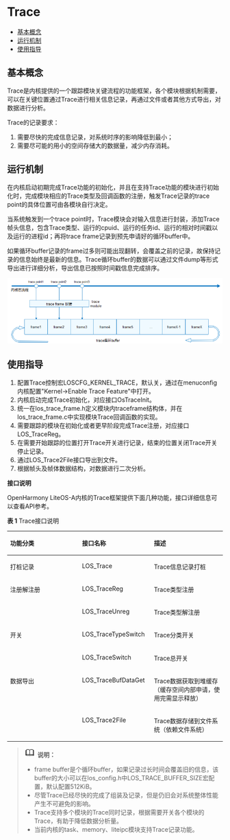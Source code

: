 # Trace<a name="ZH-CN_TOPIC_0000001123695263"></a>

-   [基本概念](#section531482192018)
-   [运行机制](#section5125124532010)
-   [使用指导](#section1381714413216)

## 基本概念<a name="section531482192018"></a>

Trace是内核提供的一个跟踪模块关键流程的功能框架，各个模块根据机制需要，可以在关键位置通过Trace进行相关信息记录，再通过文件或者其他方式导出，对数据进行分析。

Trace的记录要求：

1.  需要尽快的完成信息记录，对系统时序的影响降低到最小；
2.  需要尽可能的用小的空间存储大的数据量，减少内存消耗。

## 运行机制<a name="section5125124532010"></a>

在内核启动初期完成Trace功能的初始化，并且在支持Trace功能的模块进行初始化时，完成模块相应的Trace类型及回调函数的注册，触发Trace记录的trace point的具体位置可由各模块自行决定。

当系统触发到一个trace point时，Trace模块会对输入信息进行封装，添加Trace帧头信息，包含Trace类型、运行的cpuid、运行的任务id、运行的相对时间戳以及运行的进程id；再将trace frame记录到预先申请好的循环buffer中。

如果循环buffer记录的frame过多则可能出现翻转，会覆盖之前的记录，故保持记录的信息始终是最新的信息。Trace循环buffer的数据可以通过文件dump等形式导出进行详细分析，导出信息已按照时间戳信息完成排序。

![](figure/zh-cn_image_0000001127390512.png)

## 使用指导<a name="section1381714413216"></a>

1.  配置Trace控制宏LOSCFG\_KERNEL\_TRACE，默认关，通过在menuconfig内核配置"Kernel-\>Enable Trace Feature"中打开。
2.  内核启动完成Trace初始化，对应接口OsTraceInit。
3.  统一在los\_trace\_frame.h定义模块内traceframe结构体，并在los\_trace\_frame.c中实现模块Trace回调函数的实现。
4.  需要跟踪的模块在初始化或者更早阶段完成Trace注册，对应接口LOS\_TraceReg。
5.  在需要开始跟踪的位置打开Trace开关进行记录，结束的位置关闭Trace开关停止记录。
6.  通过LOS\_Trace2File接口导出到文件。
7.  根据帧头及帧体数据结构，对数据进行二次分析。

**接口说明**

OpenHarmony LiteOS-A内核的Trace框架提供下面几种功能，接口详细信息可以查看API参考。

**表 1**  Trace接口说明

<a name="table818431314338"></a>
<table><thead align="left"><tr id="row151841613163315"><th class="cellrowborder" valign="top" width="33.33333333333333%" id="mcps1.2.4.1.1"><p id="p159375113174"><a name="p159375113174"></a><a name="p159375113174"></a>功能分类</p>
</th>
<th class="cellrowborder" valign="top" width="33.33333333333333%" id="mcps1.2.4.1.2"><p id="p199385118173"><a name="p199385118173"></a><a name="p199385118173"></a>接口<strong id="b197068338312"><a name="b197068338312"></a><a name="b197068338312"></a>名称</strong></p>
</th>
<th class="cellrowborder" valign="top" width="33.33333333333333%" id="mcps1.2.4.1.3"><p id="p18937511175"><a name="p18937511175"></a><a name="p18937511175"></a>描述</p>
</th>
</tr>
</thead>
<tbody><tr id="row1918541303315"><td class="cellrowborder" valign="top" width="33.33333333333333%" headers="mcps1.2.4.1.1 "><p id="p518551319333"><a name="p518551319333"></a><a name="p518551319333"></a>打桩记录</p>
</td>
<td class="cellrowborder" valign="top" width="33.33333333333333%" headers="mcps1.2.4.1.2 "><p id="p19185513103317"><a name="p19185513103317"></a><a name="p19185513103317"></a>LOS_Trace</p>
</td>
<td class="cellrowborder" valign="top" width="33.33333333333333%" headers="mcps1.2.4.1.3 "><p id="p1118515135337"><a name="p1118515135337"></a><a name="p1118515135337"></a>Trace信息记录打桩</p>
</td>
</tr>
<tr id="row13185111320331"><td class="cellrowborder" rowspan="2" valign="top" width="33.33333333333333%" headers="mcps1.2.4.1.1 "><p id="p13512294508"><a name="p13512294508"></a><a name="p13512294508"></a>注册解注册</p>
</td>
<td class="cellrowborder" valign="top" width="33.33333333333333%" headers="mcps1.2.4.1.2 "><p id="p151852013203318"><a name="p151852013203318"></a><a name="p151852013203318"></a>LOS_TraceReg</p>
</td>
<td class="cellrowborder" valign="top" width="33.33333333333333%" headers="mcps1.2.4.1.3 "><p id="p1318571310338"><a name="p1318571310338"></a><a name="p1318571310338"></a>Trace类型注册</p>
</td>
</tr>
<tr id="row201858136336"><td class="cellrowborder" valign="top" headers="mcps1.2.4.1.1 "><p id="p6185171393311"><a name="p6185171393311"></a><a name="p6185171393311"></a>LOS_TraceUnreg</p>
</td>
<td class="cellrowborder" valign="top" headers="mcps1.2.4.1.2 "><p id="p1185181363313"><a name="p1185181363313"></a><a name="p1185181363313"></a>Trace类型解注册</p>
</td>
</tr>
<tr id="row1518581363317"><td class="cellrowborder" rowspan="2" valign="top" width="33.33333333333333%" headers="mcps1.2.4.1.1 "><p id="p20974111585115"><a name="p20974111585115"></a><a name="p20974111585115"></a>开关</p>
</td>
<td class="cellrowborder" valign="top" width="33.33333333333333%" headers="mcps1.2.4.1.2 "><p id="p91858132336"><a name="p91858132336"></a><a name="p91858132336"></a>LOS_TraceTypeSwitch</p>
</td>
<td class="cellrowborder" valign="top" width="33.33333333333333%" headers="mcps1.2.4.1.3 "><p id="p11185121313333"><a name="p11185121313333"></a><a name="p11185121313333"></a>Trace分类开关</p>
</td>
</tr>
<tr id="row14185101310339"><td class="cellrowborder" valign="top" headers="mcps1.2.4.1.1 "><p id="p1185151323311"><a name="p1185151323311"></a><a name="p1185151323311"></a>LOS_TraceSwitch</p>
</td>
<td class="cellrowborder" valign="top" headers="mcps1.2.4.1.2 "><p id="p61852135331"><a name="p61852135331"></a><a name="p61852135331"></a>Trace总开关</p>
</td>
</tr>
<tr id="row71858133339"><td class="cellrowborder" rowspan="2" valign="top" width="33.33333333333333%" headers="mcps1.2.4.1.1 "><p id="p12306322125115"><a name="p12306322125115"></a><a name="p12306322125115"></a>数据导出</p>
</td>
<td class="cellrowborder" valign="top" width="33.33333333333333%" headers="mcps1.2.4.1.2 "><p id="p481141115110"><a name="p481141115110"></a><a name="p481141115110"></a>LOS_TraceBufDataGet</p>
</td>
<td class="cellrowborder" valign="top" width="33.33333333333333%" headers="mcps1.2.4.1.3 "><p id="p131851813173314"><a name="p131851813173314"></a><a name="p131851813173314"></a>Trace数据获取到堆缓存（缓存空间内部申请，使用完需显示释放）</p>
</td>
</tr>
<tr id="row10185131373310"><td class="cellrowborder" valign="top" headers="mcps1.2.4.1.1 "><p id="p31851139333"><a name="p31851139333"></a><a name="p31851139333"></a>LOS_Trace2File</p>
</td>
<td class="cellrowborder" valign="top" headers="mcps1.2.4.1.2 "><p id="p121856132333"><a name="p121856132333"></a><a name="p121856132333"></a>Trace数据存储到文件系统（依赖文件系统）</p>
</td>
</tr>
</tbody>
</table>

>![](../public_sys-resources/icon-note.gif) **说明：** 
>-   frame buffer是个循环buffer，如果记录过长时间会覆盖旧的信息，该buffer的大小可以在los\_config.h中LOS\_TRACE\_BUFFER\_SIZE宏配置，默认配置512KiB。
>-   尽管Trace已经尽快的完成了组装及记录，但是仍旧会对系统整体性能产生不可避免的影响。
>-   Trace支持多个模块的Trace同时记录，根据需要开关各个模块的Trace，有助于降低数据分析量。
>-   当前内核的task、memory、liteipc模块支持Trace记录功能。

